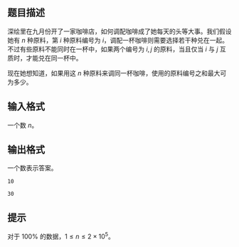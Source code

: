 ## 题目描述

深绘里在九月份开了一家咖啡店，如何调配咖啡成了她每天的头等大事。我们假设她有 $n$ 种原料，第 $i$ 种原料编号为 $i$，调配一杯咖啡则需要选择若干种兑在一起。不过有些原料不能同时在一杯中，如果两个编号为 $i,j$ 的原料，当且仅当 $i$ 与 $j$ 互质时，才能兑在同一杯中。

现在她想知道，如果用这 $n$ 种原料来调同一杯咖啡，使用的原料编号之和最大可为多少。

## 输入格式

一个数 $n$。

## 输出格式

一个数表示答案。

```input1
10
```

```output1
30
```

## 提示

对于 $100\%$ 的数据，$1\leq n\leq 2\times 10^5$。
